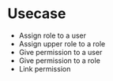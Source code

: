 # Usecase

- Assign role to a user
- Assign upper role to a role
- Give permission to a user
- Give permission to a role
- Link permission
